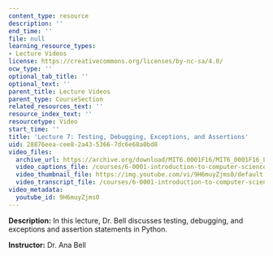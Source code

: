 ```yaml
---
content_type: resource
description: ''
end_time: ''
file: null
learning_resource_types:
- Lecture Videos
license: https://creativecommons.org/licenses/by-nc-sa/4.0/
ocw_type: ''
optional_tab_title: ''
optional_text: ''
parent_title: Lecture Videos
parent_type: CourseSection
related_resources_text: ''
resource_index_text: ''
resourcetype: Video
start_time: ''
title: 'Lecture 7: Testing, Debugging, Exceptions, and Assertions'
uid: 28876eea-cee8-2a43-5366-7dc6e68a0bd8
video_files:
  archive_url: https://archive.org/download/MIT6.0001F16/MIT6_0001F16_Lecture_07_300k.mp4
  video_captions_file: /courses/6-0001-introduction-to-computer-science-and-programming-in-python-fall-2016/6ee3c0a292f8549c97316557478ef6c6_9H6muyZjms0.vtt
  video_thumbnail_file: https://img.youtube.com/vi/9H6muyZjms0/default.jpg
  video_transcript_file: /courses/6-0001-introduction-to-computer-science-and-programming-in-python-fall-2016/ae537b871f1e6487a2ac5c0108a5bb9c_9H6muyZjms0.pdf
video_metadata:
  youtube_id: 9H6muyZjms0
---
```


**Description:** In this lecture, Dr. Bell discusses testing, debugging, and exceptions and assertion statements in Python.

**Instructor:** Dr. Ana Bell

